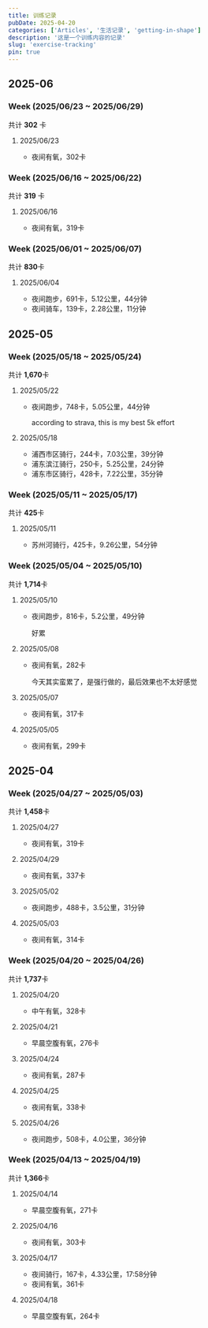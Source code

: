 ```yaml
---
title: 训练记录
pubDate: 2025-04-20
categories: ['Articles', '生活记录', 'getting-in-shape']
description: '这是一个训练内容的记录'
slug: 'exercise-tracking'
pin: true
---
```


## 2025-06

### Week (2025/06/23 ~ 2025/06/29)

共计 **302** 卡

1. 2025/06/23

   - 夜间有氧，302卡

### Week (2025/06/16 ~ 2025/06/22)

共计 **319** 卡

1. 2025/06/16

   - 夜间有氧，319卡

### Week (2025/06/01 ~ 2025/06/07)

共计 **830**卡

1. 2025/06/04

   - 夜间跑步，691卡，5.12公里，44分钟
   - 夜间骑车，139卡，2.28公里，11分钟
   

## 2025-05

### Week (2025/05/18 ~ 2025/05/24)

共计 **1,670**卡

1. 2025/05/22

   - 夜间跑步，748卡，5.05公里，44分钟
   
      according to strava, this is my best 5k effort

1. 2025/05/18

   - 浦西市区骑行，244卡，7.03公里，39分钟
   - 浦东滨江骑行，250卡，5.25公里，24分钟
   - 浦东市区骑行，428卡，7.22公里，35分钟

### Week (2025/05/11 ~ 2025/05/17)

共计 **425**卡

1. 2025/05/11

   - 苏州河骑行，425卡，9.26公里，54分钟


### Week (2025/05/04 ~ 2025/05/10)

共计 **1,714**卡

1. 2025/05/10

   - 夜间跑步，816卡，5.2公里，49分钟

      好累

1. 2025/05/08

   - 夜间有氧，282卡

      今天其实蛮累了，是强行做的，最后效果也不太好感觉

1. 2025/05/07

   - 夜间有氧，317卡

1. 2025/05/05

   - 夜间有氧，299卡

## 2025-04

### Week (2025/04/27 ~ 2025/05/03)

共计 **1,458**卡

1. 2025/04/27

   - 夜间有氧，319卡

1. 2025/04/29

   - 夜间有氧，337卡

1. 2025/05/02

   - 夜间跑步，488卡，3.5公里，31分钟

1. 2025/05/03

   - 夜间有氧，314卡

### Week (2025/04/20 ~ 2025/04/26)

共计 **1,737**卡

1. 2025/04/20
   
   - 中午有氧，328卡
   
1. 2025/04/21

   - 早晨空腹有氧，276卡
   
1. 2025/04/24

   - 夜间有氧，287卡

1. 2025/04/25

   - 夜间有氧，338卡

1. 2025/04/26

   - 夜间跑步，508卡，4.0公里，36分钟


### Week (2025/04/13 ~ 2025/04/19)

共计 **1,366**卡

1. 2025/04/14
   
   - 早晨空腹有氧，271卡

1. 2025/04/16

   - 夜间有氧，303卡

1. 2025/04/17

   - 夜间骑行，167卡，4.33公里，17:58分钟
   - 夜间有氧，361卡

1. 2025/04/18
   
   - 早晨空腹有氧，264卡
   
